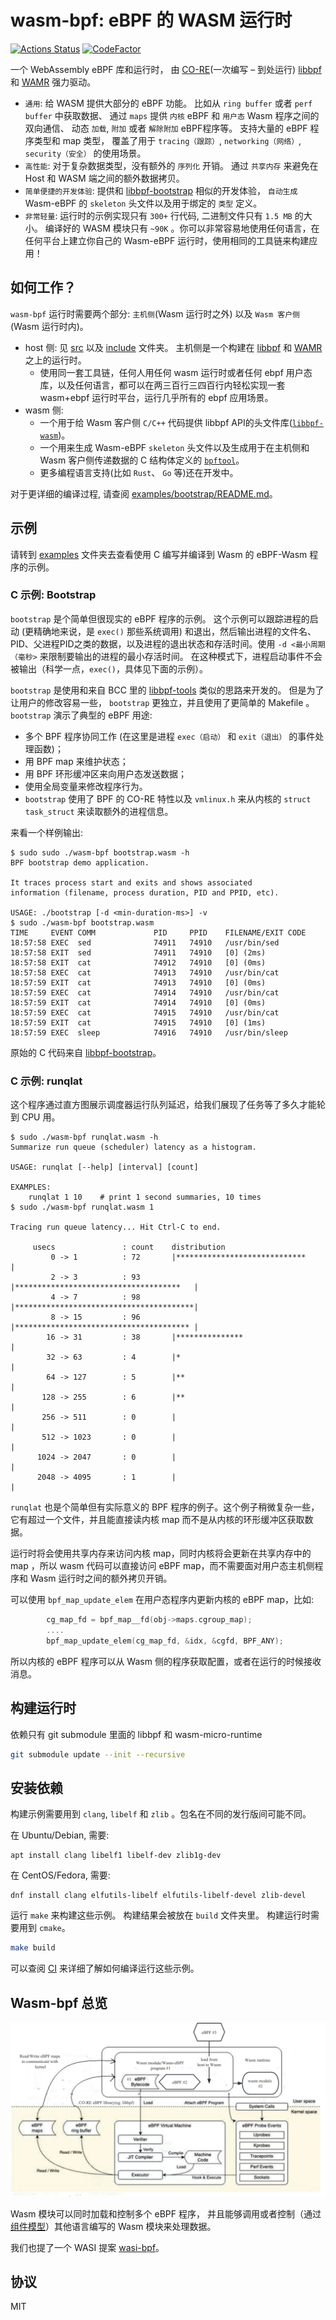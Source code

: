# wasm-bpf: eBPF 的 WASM 运行时

[![Actions Status](https://github.com/eunomia-bpf/wasm-bpf/workflows/Ubuntu/badge.svg)](https://github.com/eunomia-bpf/wasm-bpf/actions)
[![CodeFactor](https://www.codefactor.io/repository/github/eunomia-bpf/eunomia-bpf/badge)](https://www.codefactor.io/repository/github/eunomia-bpf/eunomia-bpf)

一个 WebAssembly eBPF 库和运行时， 由 [CO-RE](https://facebookmicrosites.github.io/bpf/blog/2020/02/19/bpf-portability-and-co-re.html)(一次编写 – 到处运行) [libbpf](https://github.com/libbpf/libbpf) 和 [WAMR](https://github.com/bytecodealliance/wasm-micro-runtime) 强力驱动。

- `通用`: 给 WASM 提供大部分的 eBPF 功能。 比如从 `ring buffer` 或者 `perf buffer` 中获取数据、 通过 `maps` 提供 `内核` eBPF 和 `用户态` Wasm 程序之间的双向通信、 动态 `加载`, `附加` 或者 `解除附加` eBPF程序等。 支持大量的 eBPF 程序类型和 map 类型， 覆盖了用于 `tracing（跟踪）`, `networking（网络）`, `security（安全）` 的使用场景。
- `高性能`: 对于复杂数据类型，没有额外的 `序列化` 开销。 通过 `共享内存` 来避免在 Host 和 WASM 端之间的额外数据拷贝。
- `简单便捷的开发体验`: 提供和 [libbpf-bootstrap](https://github.com/libbpf/libbpf-bootstrap) 相似的开发体验， `自动生成` Wasm-eBPF 的 `skeleton` 头文件以及用于绑定的 `类型` 定义。
- `非常轻量`: 运行时的示例实现只有 `300+` 行代码, 二进制文件只有 `1.5 MB` 的大小。 编译好的 WASM 模块只有 `~90K` 。你可以非常容易地使用任何语言，在任何平台上建立你自己的 Wasm-eBPF 运行时，使用相同的工具链来构建应用！

## 如何工作？

`wasm-bpf` 运行时需要两个部分: `主机侧`(Wasm 运行时之外) 以及 `Wasm 客户侧`(Wasm 运行时内)。

- host 侧: 见 [src](src) 以及 [include](include) 文件夹。 主机侧是一个构建在 [libbpf](https://github.com/libbpf/libbpf) 和 [WAMR](https://github.com/bytecodealliance/wasm-micro-runtime) 之上的运行时。
  - 使用同一套工具链，任何人用任何 wasm 运行时或者任何 ebpf 用户态库，以及任何语言，都可以在两三百行三四百行内轻松实现一套 wasm+ebpf 运行时平台，运行几乎所有的 ebpf 应用场景。
- wasm 侧:
  - 一个用于给 Wasm 客户侧 `C/C++` 代码提供 libbpf API的头文件库([`libbpf-wasm`](wasm-include/libbpf-wasm.h))。
  - 一个用来生成 Wasm-eBPF `skeleton` 头文件以及生成用于在主机侧和 Wasm 客户侧传递数据的 C 结构体定义的 [`bpftool`](https://github.com/eunomia-bpf/bpftool/tree/wasm-bpftool)。
  - 更多编程语言支持(比如 `Rust`、 `Go` 等)还在开发中。

对于更详细的编译过程, 请查阅 [examples/bootstrap/README.md](examples/bootstrap/README.md)。

## 示例

请转到 [examples](examples) 文件夹去查看使用 C 编写并编译到 Wasm 的 eBPF-Wasm 程序的示例。

### C 示例: Bootstrap

`bootstrap` 是个简单但很现实的 eBPF 程序的示例。 这个示例可以跟踪进程的启动 (更精确地来说，是 `exec()` 那些系统调用) 和退出，然后输出进程的文件名、PID、父进程PID之类的数据，以及进程的退出状态和存活时间。使用 `-d <最小周期（毫秒>` 来限制要输出的进程的最小存活时间。 在这种模式下，进程启动事件不会被输出（科学一点，`exec()`，具体见下面的示例）。

`bootstrap` 是使用和来自 BCC 里的
[libbpf-tools](https://github.com/iovisor/bcc/tree/master/libbpf-tools) 类似的思路来开发的。 但是为了让用户的修改容易一些， `bootstrap` 更独立，并且使用了更简单的 Makefile 。 `bootstrap` 演示了典型的 eBPF 用途:

- 多个 BPF 程序协同工作 (在这里是进程 `exec（启动）` 和 `exit（退出）` 的事件处理函数)；
- 用 BPF map 来维护状态；
- 用 BPF 环形缓冲区来向用户态发送数据；
- 使用全局变量来修改程序行为。
- `bootstrap` 使用了 BPF 的 CO-RE 特性以及 `vmlinux.h` 来从内核的 `struct task_struct` 来读取额外的进程信息。

来看一个样例输出:

```console
$ sudo sudo ./wasm-bpf bootstrap.wasm -h
BPF bootstrap demo application.

It traces process start and exits and shows associated 
information (filename, process duration, PID and PPID, etc).

USAGE: ./bootstrap [-d <min-duration-ms>] -v
$ sudo ./wasm-bpf bootstrap.wasm
TIME     EVENT COMM             PID     PPID    FILENAME/EXIT CODE
18:57:58 EXEC  sed              74911   74910   /usr/bin/sed
18:57:58 EXIT  sed              74911   74910   [0] (2ms)
18:57:58 EXIT  cat              74912   74910   [0] (0ms)
18:57:58 EXEC  cat              74913   74910   /usr/bin/cat
18:57:59 EXIT  cat              74913   74910   [0] (0ms)
18:57:59 EXEC  cat              74914   74910   /usr/bin/cat
18:57:59 EXIT  cat              74914   74910   [0] (0ms)
18:57:59 EXEC  cat              74915   74910   /usr/bin/cat
18:57:59 EXIT  cat              74915   74910   [0] (1ms)
18:57:59 EXEC  sleep            74916   74910   /usr/bin/sleep
```

原始的 C 代码来自 [libbpf-bootstrap](https://github.com/libbpf/libbpf-bootstrap)。

### C 示例: runqlat

这个程序通过直方图展示调度器运行队列延迟，给我们展现了任务等了多久才能轮到 CPU 用。

```console
$ sudo ./wasm-bpf runqlat.wasm -h
Summarize run queue (scheduler) latency as a histogram.

USAGE: runqlat [--help] [interval] [count]

EXAMPLES:
    runqlat 1 10    # print 1 second summaries, 10 times
$ sudo ./wasm-bpf runqlat.wasm 1

Tracing run queue latency... Hit Ctrl-C to end.

     usecs               : count    distribution
         0 -> 1          : 72       |*****************************           |
         2 -> 3          : 93       |*************************************   |
         4 -> 7          : 98       |****************************************|
         8 -> 15         : 96       |*************************************** |
        16 -> 31         : 38       |***************                         |
        32 -> 63         : 4        |*                                       |
        64 -> 127        : 5        |**                                      |
       128 -> 255        : 6        |**                                      |
       256 -> 511        : 0        |                                        |
       512 -> 1023       : 0        |                                        |
      1024 -> 2047       : 0        |                                        |
      2048 -> 4095       : 1        |                                        |
```

`runqlat` 也是个简单但有实际意义的 BPF 程序的例子。这个例子稍微复杂一些，它有超过一个文件，并且能直接读内核 map 而不是从内核的环形缓冲区获取数据。

运行时将会使用共享内存来访问内核 map，同时内核将会更新在共享内存中的 map ，所以 wasm 代码可以直接访问 eBPF map，而不需要面对用户态主机侧程序和 Wasm 运行时之间的额外拷贝开销。

可以使用 `bpf_map_update_elem` 在用户态程序内更新内核的 eBPF map，比如:

```c
        cg_map_fd = bpf_map__fd(obj->maps.cgroup_map);
        ....
        bpf_map_update_elem(cg_map_fd, &idx, &cgfd, BPF_ANY);
```

所以内核的 eBPF 程序可以从 Wasm 侧的程序获取配置，或者在运行的时候接收消息。

## 构建运行时

依赖只有 git submodule 里面的 libbpf 和 wasm-micro-runtime

```sh
git submodule update --init --recursive
```

## 安装依赖

构建示例需要用到 `clang`, `libelf` 和 `zlib` 。包名在不同的发行版间可能不同。

在 Ubuntu/Debian, 需要:

```shell
apt install clang libelf1 libelf-dev zlib1g-dev
```

在 CentOS/Fedora, 需要:

```shell
dnf install clang elfutils-libelf elfutils-libelf-devel zlib-devel
```

运行 `make` 来构建这些示例。 构建结果会被放在 `build` 文件夹里。 构建运行时需要用到 `cmake`。

```sh
make build
```

可以查阅 [CI](.github/workflows/c-cpp.yml) 来详细了解如何编译运行这些示例。

## Wasm-bpf 总览

![wasi-bpf](test/asserts/wasm-bpf-no-bcc.png)

Wasm 模块可以同时加载和控制多个 eBPF 程序， 并且能够调用或者控制（通过[组件模型](https://github.com/WebAssembly/component-model)）其他语言编写的 Wasm 模块来处理数据。

我们也提了一个 WASI 提案 [wasi-bpf](https://github.com/WebAssembly/WASI/issues/513)。

## 协议

MIT
